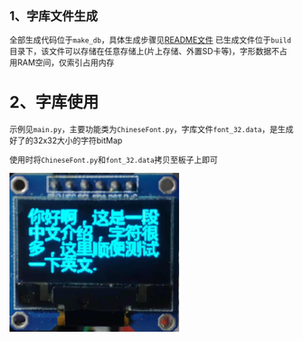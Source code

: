 ## 1、字库文件生成
全部生成代码位于`make_db`，具体生成步骤见[README文件](make_db/README.MD)
已生成文件位于`build`目录下，该文件可以存储在任意存储上(片上存储、外置SD卡等)，字形数据不占用RAM空间，仅索引占用内存

# 2、字库使用

示例见`main.py`，主要功能类为`ChineseFont.py`，字库文件`font_32.data`，是生成好了的32x32大小的字符bitMap

使用时将`ChineseFont.py`和`font_32.data`拷贝至板子上即可

![示意图](示意图.jpg)